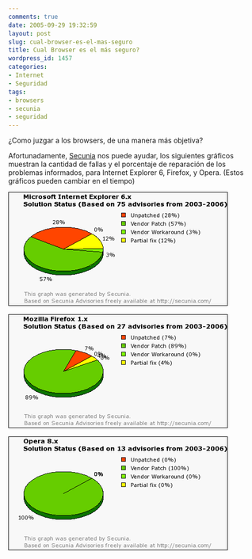 ```yaml
---
comments: true
date: 2005-09-29 19:32:59
layout: post
slug: cual-browser-es-el-mas-seguro
title: Cual Browser es el más seguro?
wordpress_id: 1457
categories:
- Internet
- Seguridad
tags:
- browsers
- secunia
- seguridad
---
```


¿Como juzgar a los browsers, de una manera más objetiva?

Afortunadamente, [Secunia](http://replay.waybackmachine.org/20060211180559/http://secunia.com/) nos puede ayudar, los siguientes gráficos muestran la cantidad de fallas y el porcentaje de reparación de los problemas informados, para Internet Explorer 6, Firefox, y Opera.
(Estos gráficos pueden cambiar en el tiempo)

![](secunia0.png)

![](secunia1.png)

![](secunia2.png)
